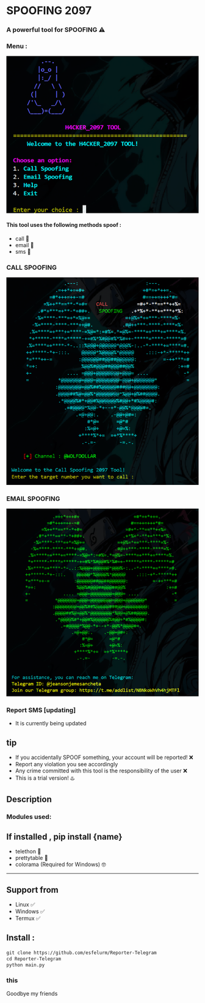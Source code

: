 # SPOOFING 2097
### A powerful tool for SPOOFING  ⚠️

### Menu :
<img src="spoofing_tools/main.png">

#### This tool uses the following methods spoof :
* call 🔆
* email 🔆
* sms 🔆

### CALL SPOOFING
<img src="spoofing_tools/1.png">

### EMAIL SPOOFING
<img src="spoofing_tools/3.png">

### Report SMS [updating]
- It is currently being updated

## tip

- If you accidentally SPOOF something, your account will be reported! ❌
- Report any violation you see accordingly
- Any crime committed with this tool is the responsibility of the user ❌
- This is a trial version! ♨️

## Description

### Modules used: 
If installed , pip install {name}
------------------------------------
- telethon 🔰
- prettytable 🔰
- colorama (Required for Windows) 🤓
------------------------------------

## Support from
- Linux ✅
- Windows ✅
- Termux ✅

## Install :

```
git clone https://github.com/esfelurm/Reporter-Telegram
cd Reporter-Telegram
python main.py
```
### this 

Goodbye my friends 
